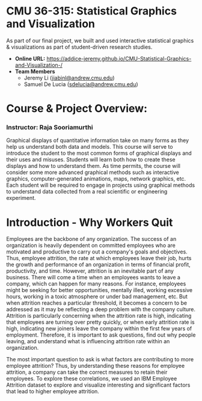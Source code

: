# CMU 36-315: Statistical Graphics and Visualization

As part of our final project, we built and used interactive statistical graphics & visualizations as part of student-driven research studies.

- **Online URL:** https://addice-jeremy.github.io/CMU-Statistical-Graphics-and-Visualization-/
- **Team Members** 
  - Jeremy Li (jiabinl@andrew.cmu.edu)
  - Samuel De Lucia (sdelucia@andrew.cmu.edu)

# Course & Project Overview:

### Instructor: Raja Sooriamurthi

Graphical displays of quantitative information take on many forms as they help us understand both data and models. This course will serve to introduce the student to the most common forms of graphical displays and their uses and misuses. Students will learn both how to create these displays and how to understand them. As time permits, the course will consider some more advanced graphical methods such as interactive graphics, computer-generated animations, maps, network graphics, etc. Each student will be required to engage in projects using graphical methods to understand data collected from a real scientific or engineering experiment.

# Introduction - Why Workers Quit

Employees are the backbone of any organization. The success of an organization is heavily dependent on committed employees who are motivated and productive to carry out a company's goals and objectives. Thus, employee attrition, the rate at which employees leave their job, hurts the growth and performance of an organization in terms of financial profit, productivity, and time. However, attrition is an inevitable part of any business. There will come a time when an employees wants to leave a company, which can happen for many reasons. For instance, employees might be seeking for better opportunities, mentally illed, working excessive hours, working in a toxic atmosphere or under bad management, etc. But when attrition reaches a particular threshold, it becomes a concern to be addressed as it may be reflecting a deep problem with the company culture. Attrition is particularly concerning when the attrition rate is high, indicating that employees are turning over pretty quickly, or when early attrition rate is high, indicating new joiners leave the company within the first few years of employment. Therefore, it is important to ask questions, find out why people leaving, and understand what is influencing attrition rate within an organization.  

The most important question to ask is what factors are contributing to more employee attrition? Thus, by understanding these reasons for employee attrition, a company can take the correct measures to retain their employees. To explore these correlations, we used an IBM Employee Attrition dataset to explore and visualize interesting and significant factors that lead to higher employee attrition. 


